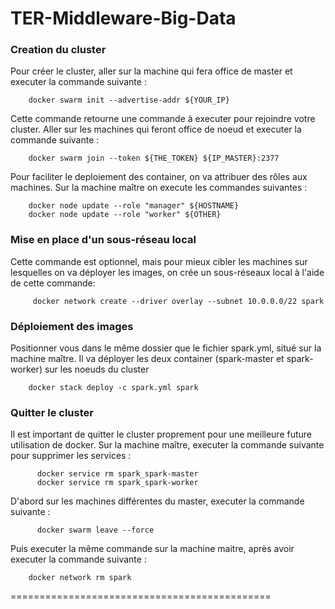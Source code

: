 # TER-Middleware-Big-Data

### Creation du cluster
Pour créer le cluster, aller sur la machine qui fera office de master et executer la commande suivante :

        docker swarm init --advertise-addr ${YOUR_IP}
  
Cette commande retourne une commande à executer pour rejoindre votre cluster. Aller sur les machines qui 
feront office de noeud et executer la commande suivante :

        docker swarm join --token ${THE_TOKEN} ${IP_MASTER}:2377

Pour faciliter le deploiement des container, on va attribuer des rôles aux machines. Sur la machine maître on execute les commandes suivantes :

        docker node update --role "manager" ${HOSTNAME}
        docker node update --role "worker" ${OTHER}

### Mise en place d'un sous-réseau local

Cette commande est optionnel, mais pour mieux cibler les machines sur lesquelles on va déployer les images, on crée un sous-réseaux local
à l'aide de cette commande:

         docker network create --driver overlay --subnet 10.0.0.0/22 spark

### Déploiement des images

Positionner vous dans le même dossier que le fichier spark.yml, situé sur la machine maître. Il va déployer les deux container (spark-master et spark-worker) sur les
noeuds du cluster

        docker stack deploy -c spark.yml spark

### Quitter le cluster

Il est important de quitter le cluster proprement pour une meilleure future utilisation de docker. Sur la machine maître, executer
la commande suivante pour supprimer les services :

          docker service rm spark_spark-master
          docker service rm spark_spark-worker
          
 D'abord sur les machines différentes du master, executer la commande suivante :
 
          docker swarm leave --force
          
          
Puis executer la même commande sur la machine maitre, après avoir executer la commande suivante :

        docker network rm spark
        
        

=============================================
